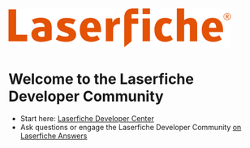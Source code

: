 ![Laserfiche](./Laserfiche_LogotypeOnly_RGB.svg)
---
# Welcome to the Laserfiche Developer Community

- Start here: [Laserfiche Developer Center](https://developer.laserfiche.com/)
- Ask questions or engage the Laserfiche Developer Community [on Laserfiche Answers](https://answers.laserfiche.com/)
